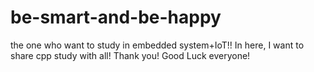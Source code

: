 # be-smart-and-be-happy
the one who want to study in embedded system+IoT!!
In here, I want to share cpp study with all! Thank you!
Good Luck everyone!
